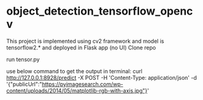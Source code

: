 # object_detection_tensorflow_opencv

This project is implemented using cv2 framework and model is tensorflow2.* and deployed in Flask app (no UI)
Clone repo

run tensor.py

use below command to get the output in terminal:
curl http://127.0.0.1:8928/predict -X POST -H 'Content-Type: application/json' -d '{"publicUrl":"https://pyimagesearch.com/wp-content/uploads/2014/05/matplotlib-rgb-with-axis.jpg"}'
